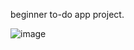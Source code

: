 beginner to-do app project.

![image](https://github.com/user-attachments/assets/bd5c7416-2c97-4f5a-8efa-ece2e3fd35fe)


